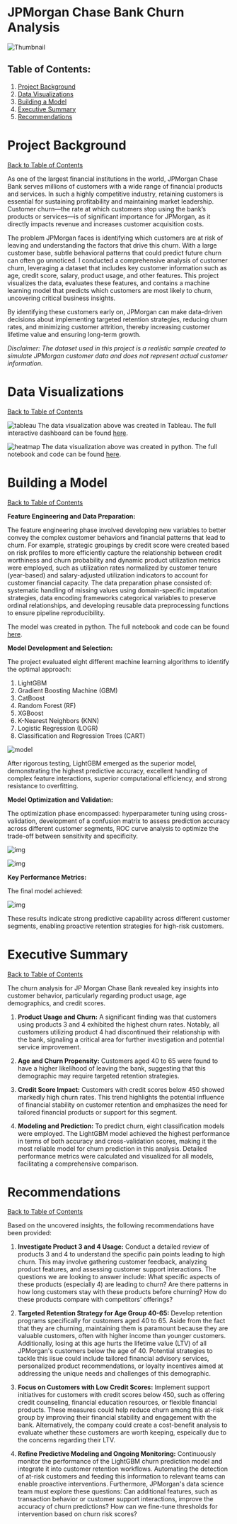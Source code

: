 # JPMorgan Chase Bank Churn Analysis

![Thumbnail](presentation/JP-Morgan-Chase.jpeg)

## Table of Contents:
1. [Project Background](#project-background)
2. [Data Visualizations](#data-visualizations)
3. [Building a Model](#building-a-model)
4. [Executive Summary](#executive-summary)
5. [Recommendations](#recommendations)

# Project Background
[Back to Table of Contents](#table-of-contents)

As one of the largest financial institutions in the world, JPMorgan Chase Bank serves millions of customers with a wide range of financial products and services. In such a highly competitive industry, retaining customers is essential for sustaining profitability and maintaining market leadership. Customer churn—the rate at which customers stop using the bank’s products or services—is of significant importance for JPMorgan, as it directly impacts revenue and increases customer acquisition costs.

The problem JPMorgan faces is identifying which customers are at risk of leaving and understanding the factors that drive this churn. With a large customer base, subtle behavioral patterns that could predict future churn can often go unnoticed. I conducted a comprehensive analysis of customer churn, leveraging a dataset that includes key customer information such as age, credit score, salary, product usage, and other features. This project visualizes the data, evaluates these features, and contains a machine learning model that predicts which customers are most likely to churn, uncovering critical business insights. 

By identifying these customers early on, JPMorgan can make data-driven decisions about implementing targeted retention strategies, reducing churn rates, and minimizing customer attrition, thereby increasing customer lifetime value and ensuring long-term growth.

*Disclaimer: The dataset used in this project is a realistic sample created to simulate JPMorgan customer data and does not represent actual customer information.*

# Data Visualizations
[Back to Table of Contents](#table-of-contents)

![tableau](presentation/customer_segmentation_bank_churn.png)
The data visualization above was created in Tableau. The full interactive dashboard can be found [here](tableau/Customer-Segmentation.twb).

![heatmap](presentation/churn_heatmap.png)
The data visualization above was created in python. The full notebook and code can be found [here](python/bank_churn.ipynb).

# Building a Model
[Back to Table of Contents](#table-of-contents)

**Feature Engineering and Data Preparation:**

The feature engineering phase involved developing new variables to better convey the complex customer behaviors and financial patterns that lead to churn. For example, strategic groupings by credit score were created based on risk profiles to more efficiently capture the relationship between credit worthiness and churn probability and dynamic product utilization metrics were employed, such as utilization rates normalized by customer tenure (year-based) and salary-adjusted utilization indicators to account for customer financial capacity. The data preparation phase consisted of: systematic handling of missing values using domain-specific imputation strategies, data encoding frameworks categorical variables to preserve ordinal relationships, and developing reusable data preprocessing functions to ensure pipeline reproducibility.

The model was created in python. The full notebook and code can be found [here](python/bank_churn.ipynb).

**Model Development and Selection:**

The project evaluated eight different machine learning algorithms to identify the optimal approach:
1. LightGBM
2. Gradient Boosting Machine (GBM)
3. CatBoost
4. Random Forest (RF)
5. XGBoost
6. K-Nearest Neighbors (KNN)
7. Logistic Regression (LOGR)
8. Classification and Regression Trees (CART)

![model](presentation/churn_model_ranking.png)

After rigorous testing, LightGBM emerged as the superior model, demonstrating the highest predictive accuracy, excellent handling of complex feature interactions, superior computational efficiency, and strong resistance to overfitting.

**Model Optimization and Validation:**

The optimization phase encompassed: hyperparameter tuning using cross-validation, development of a confusion matrix to assess prediction accuracy across different customer segments, ROC curve analysis to optimize the trade-off between sensitivity and specificity.

![img](presentation/churn_confusion_matrix.png)

![img](presentation/churn_roc_curve.png)

**Key Performance Metrics:**

The final model achieved:

![img](presentation/churn_final_model.png)

These results indicate strong predictive capability across different customer segments, enabling proactive retention strategies for high-risk customers.

# Executive Summary
[Back to Table of Contents](#table-of-contents)

The churn analysis for JP Morgan Chase Bank revealed key insights into customer behavior, particularly regarding product usage, age demographics, and credit scores.

1. **Product Usage and Churn:** A significant finding was that customers using products 3 and 4 exhibited the highest churn rates. Notably, all customers utilizing product 4 had discontinued their relationship with the bank, signaling a critical area for further investigation and potential service improvement.

2. **Age and Churn Propensity:** Customers aged 40 to 65 were found to have a higher likelihood of leaving the bank, suggesting that this demographic may require targeted retention strategies.

3. **Credit Score Impact:** Customers with credit scores below 450 showed markedly high churn rates. This trend highlights the potential influence of financial stability on customer retention and emphasizes the need for tailored financial products or support for this segment.

4. **Modeling and Prediction:** To predict churn, eight classification models were employed. The LightGBM model achieved the highest performance in terms of both accuracy and cross-validation scores, making it the most reliable model for churn prediction in this analysis. Detailed performance metrics were calculated and visualized for all models, facilitating a comprehensive comparison.

# Recommendations
[Back to Table of Contents](#table-of-contents)

Based on the uncovered insights, the following recommendations have been provided:

1. **Investigate Product 3 and 4 Usage:** Conduct a detailed review of products 3 and 4 to understand the specific pain points leading to high churn. This may involve gathering customer feedback, analyzing product features, and assessing customer support interactions. The questions we are looking to answer include: What specific aspects of these products (especially 4) are leading to churn? Are there patterns in how long customers stay with these products before churning? How do these products compare with competitors’ offerings?

2. **Targeted Retention Strategy for Age Group 40-65:** Develop retention programs specifically for customers aged 40 to 65. Aside from the fact that they are churning, maintaining them is paramount because they are valuable customers, often with higher income than younger customers. Additionally, losing at this age hurts the lifetime value (LTV) of all JPMorgan's customers below the age of 40. Potential strategies to tackle this iisue could include tailored financial advisory services, personalized product recommendations, or loyalty incentives aimed at addressing the unique needs and challenges of this demographic.

3. **Focus on Customers with Low Credit Scores:** Implement support initiatives for customers with credit scores below 450, such as offering credit counseling, financial education resources, or flexible financial products. These measures could help reduce churn among this at-risk group by improving their financial stability and engagement with the bank. Alternatively, the company could create a cost-benefit analysis to evaluate whether these customers are worth keeping, espeically due to the concerns regarding their LTV.

4. **Refine Predictive Modeling and Ongoing Monitoring:** Continuously monitor the performance of the LightGBM churn prediction model and integrate it into customer retention workflows. Automating the detection of at-risk customers and feeding this information to relevant teams can enable proactive interventions. Furthermore, JPMorgan's data science team must explore these questions: Can additional features, such as transaction behavior or customer support interactions, improve the accuracy of churn predictions? How can we fine-tune thresholds for intervention based on churn risk scores? 

